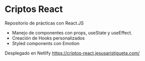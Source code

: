 # Criptos React

Repositorio de prácticas con React.JS

* Manejo de componentes con props, useState y useEffect.
* Creación de Hooks personalizados
* Styled components con Emotion

Desplegado en Netlify
https://criptos-react.jesusaristigueta.com/
